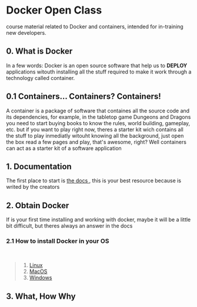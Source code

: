 # Docker Open Class

course material related to Docker and containers, intended for in-training new developers.
## 0. What is Docker
In a few words: Docker is an open source software that help us to **DEPLOY** applications witouth installing all the stuff required to make it work through a technology called container. 
## 0.1 Containers... Containers? Containers!
A container is a package of software that containes all the source code and its dependencies, for example, in the tabletop game Dungeons and Dragons you need to start buying books to know the rules, world building, gameplay, etc. but if you want to play right now, theres a starter kit wich contains all the stuff to play inmediatly witouht knowing all the background, just open the box read a few pages and play, that's awesome, right? Well containers can act as a starter kit of a software application

## 1. Documentation
The first place to start is <a href="https://docs.docker.com/"> the docs </a>, this is your best resource because is writed by the creators 

## 2. Obtain Docker
If is your first time installing and working with docker, maybe it will be a little bit difficult, but theres always an answer in the docs 
### 2.1 How to install Docker in your OS

<br>

>1. <a href = "https://docs.docker.com/desktop/install/linux-install/"> Linux </a>
>2.  <a href="https://docs.docker.com/desktop/install/mac-install/">MacOS</a>
>3. <a href="https://docs.docker.com/desktop/install/windows-install/">Windows</a>


## 3. What, How Why